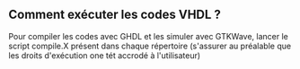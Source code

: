 ## Comment exécuter les codes VHDL ?

Pour compiler les codes avec GHDL et les simuler avec GTKWave, lancer le script compile.X présent dans chaque répertoire (s'assurer au préalable que les droits d'exécution one tét accrodé à l'utilisateur)
